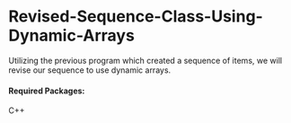# Revised-Sequence-Class-Using-Dynamic-Arrays

Utilizing the previous program which created a sequence of items, we will revise our sequence to use dynamic arrays.

#### Required Packages:
C++

